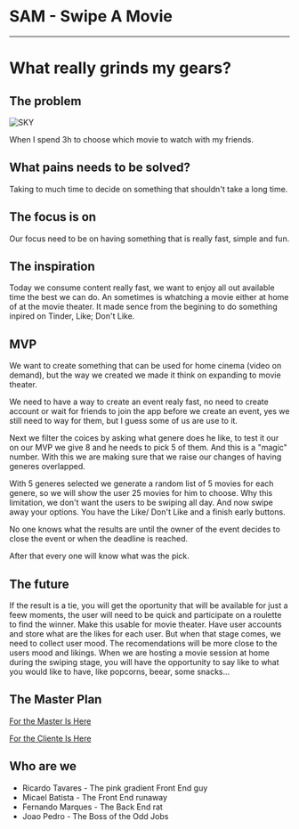# SAM - Swipe A Movie
---
# What really grinds my gears?

## The problem

![SKY](https://corporate.sky.com/file.axd?pointerid=8d70e59f38a849d8bb4bca854ca1c7dd)

When I spend 3h to choose which movie to watch with my friends.


## What pains needs to be solved?

Taking to much time to decide on something that shouldn't take a long time.


## The focus is on

Our focus need to be on having something that is really fast, simple and fun.


## The inspiration

Today we consume content really fast, we want to enjoy all out available time the best we can do. An sometimes is whatching a movie either at home of at the movie theater.
It made sence from the begining to do something inpired on Tinder, Like; Don't Like.


## MVP

We want to create something that can be used for home cinema (video on demand), but the way we created we made it think on expanding to movie theater.

We need to have a way to create an event realy fast, no need to create account or wait for friends to join the app before we create an event, yes we still need to way for them, but I guess some of us are use to it.

Next we filter the coices by asking what genere does he like, to test it our on our MVP we give 8 and he needs to pick 5 of them. And this is a "magic" number. With this we are making sure that we raise our changes of having generes overlapped.

With 5 generes selected we generate a random list of 5 movies for each genere, so we will show the user 25 movies for him to choose. Why this limitation, we don't want the users to be swiping all day. And now swipe away your options. You have the Like/ Don't Like and a finish early buttons.

No one knows what the results are until the owner of the event decides to close the event or when the deadline is reached.

After that every one will know what was the pick.


## The future

If the result is a tie, you will get the oportunity that will be available for just a feew moments, the user will need to be quick and participate on a roulette to find the winner.
Make this usable for movie theater.
Have user accounts and store what are the likes for each user. But when that stage comes, we need to collect user mood.
The recomendations will be more close to the users mood and likings.
When we are hosting a movie session at home during the swiping stage, you will have the opportunity to say like to what you would like to have, like popcorns, beear, some snacks...


## The Master Plan

[For the Master Is Here](master-flow.mdown)

[For the Cliente Is Here](client-flow.mdown)


## Who are we

- Ricardo Tavares - The pink gradient Front End guy
- Micael Batista - The Front End runaway
- Fernando Marques - The Back End rat
- Joao Pedro - The Boss of the Odd Jobs
